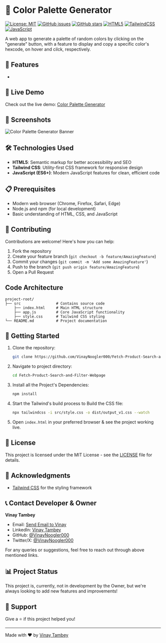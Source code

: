 # 🎨 Color Palette Generator

[![License: MIT](https://img.shields.io/badge/License-MIT-yellow.svg)](https://github.com/VinayNoogler000/Color-Palette-Generator/blob/main/LICENSE.txt)
[![GitHub issues](https://img.shields.io/github/issues/VinayNoogler000/Math-Quiz-Game)](https://github.com/VinayNoogler000/Color-Palette-Generator/issues)
[![GitHub stars](https://img.shields.io/github/stars/VinayNoogler000/Math-Quiz-Game)](https://github.com/VinayNoogler000/Color-Palette-Generator/stargazers)
[![HTML5](https://img.shields.io/badge/html5-%23E34F26.svg?style=for-the-badge&logo=html5&logoColor=white)](https://github.com/VinayNoogler000/Color-Palette-Generator/blob/main/src/index.html)
[![TailwindCSS](https://img.shields.io/badge/tailwindcss-%2338B2AC.svg?style=for-the-badge&logo=tailwind-css&logoColor=white)](https://github.com/VinayNoogler000/Color-Palette-Generator/blob/main/src/style.css)
[![JavaScript](https://img.shields.io/badge/javascript-%23323330.svg?style=for-the-badge&logo=javascript&logoColor=%23F7DF1E)](https://github.com/VinayNoogler000/Color-Palette-Generator/blob/main/src/app.js)

A web app to generate a palette of random colors by clicking on the "generate" button, with a feature to display and copy a specific color's hexcode, on hover and cilck, respectively.


## 🌟 Features

- 


## 🚀 Live Demo

Check out the live demo: [Color Palette Generator](https://color-palette-generator-by-vt.b-cdn.net/)


## 📸 Screenshots

![Color Palette Generator Banner](https://color-palette-generator-by-vt.b-cdn.net/)


## 🛠️ Technologies Used

- **HTML5**: Semantic markup for better accessibility and SEO
- **Tailwind CSS**: Utility-first CSS framework for responsive design
- **JavaScript (ES6+)**: Modern JavaScript features for clean, efficient code


## 📋 Prerequisites

- Modern web browser (Chrome, Firefox, Safari, Edge)
- Node.js and npm (for local development)
- Basic understanding of HTML, CSS, and JavaScript


## 🤝 Contributing

Contributions are welcome! Here's how you can help:

1. Fork the repository
2. Create your feature branch (`git checkout -b feature/AmazingFeature`)
3. Commit your changes (`git commit -m 'Add some AmazingFeature'`)
4. Push to the branch (`git push origin feature/AmazingFeature`)
5. Open a Pull Request


## Code Architecture

```
project-root/
├── src                # Contains source code
    ├── index.html     # Main HTML structure
    ├── app.js         # Core JavaScript functionality
    ├── style.css      # Tailwind CSS styling
└── README.md          # Project documentation
```


## 🎯 Getting Started

1. Clone the repository:
   ```bash
   git clone https://github.com/VinayNoogler000/Fetch-Product-Search-and-Filter-Webpage.git
   ```

2. Navigate to project directory:
   ```bash
   cd Fetch-Product-Search-and-Filter-Webpage
   ```

3. Install all the Project's Dependencies:
   ```bash
   npm install
   ```

4. Start the Tailwind's build process to Build the CSS file:
   ```bash
   npx tailwindcss -i src/style.css -o dist/output_v1.css --watch
   ```

5. Open `index.html` in your preferred browser & see the project working live.


## 📝 License

This project is licensed under the MIT License - see the [LICENSE](https://github.com/VinayNoogler000/Color-Palette-Generator/blob/main/LICENSE.txt) file for details.


## 🙏 Acknowledgments

- [Tailwind CSS](https://tailwindcss.com/) for the styling framework


## 📞 Contact Developer & Owner

**Vinay Tambey**
- Email: [Send Email to Vinay](mailto:vinaytambey000@gmail.com)
- LinkedIn: [Vinay Tambey](https://www.linkedin.com/in/vinaytambey)
- GitHub: [@VinayNoogler000](https://github.com/VinayNoogler000)
- Twitter/X: [@VinayNoogler000](https://x.com/VinayNoogler000)

For any queries or suggestions, feel free to reach out through above mentioned links.   


## 📊 Project Status

This project is, currently, not in development by the Owner, but we're always looking to add new features and improvements!


## 💼 Support

Give a ⭐️ if this project helped you!

---

Made with ❤️ by [Vinay Tambey](https://github.com/VinayNoogler000)
